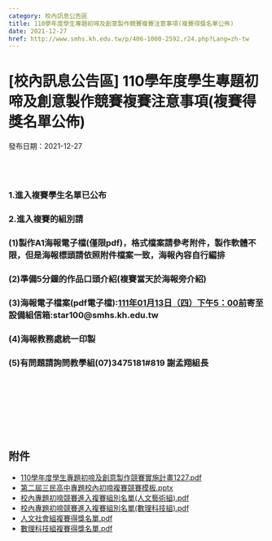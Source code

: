 ```yaml
---
category: 校內訊息公告區
title: 110學年度學生專題初啼及創意製作競賽複賽注意事項(複賽得獎名單公佈)
date: 2021-12-27
href: http://www.smhs.kh.edu.tw/p/406-1000-2592,r24.php?Lang=zh-tw
---
```


# [校內訊息公告區] 110學年度學生專題初啼及創意製作競賽複賽注意事項(複賽得獎名單公佈)
發布日期：2021-12-27

<div><div></div><div><p> <h3><br> <span><span>1.進入複賽學生名單已公布</span></span></h3><h3>2.進入複賽的組別請</h3><h3><span><span>(1)製作A1海報電子檔(僅限pdf)，格式檔案請參考附件，製作軟體不限，但是海報標頭請依照附件檔案一致，海報內容自行編排</span></span></h3><h3><span><span>(2)準備5分鐘的作品口頭介紹(複賽當天於海報旁介紹)</span></span></h3><h3><span><span><span>(3)海報電子檔案</span></span></span><span><span><span>(pdf</span></span></span><span><span><span>電子檔</span></span></span><span><span><span>):</span></span></span><u><span><span><span>111</span></span></span><span><span><span>年</span></span></span><span><span><span>01</span></span></span><span><span>月13</span></span><span><span><span>日（四）下午</span></span></span><span><span><span>5</span></span></span><span><span><span>：</span></span></span><span>00前</span></u>寄至設備組信箱<span><span><span>:star100@smhs.kh.edu.tw</span></span></span></h3><h3><span><span><span>(4)海報教務處統一印製</span></span></span></h3><h3><span><span><span>(5)有問題請詢問教學組(07)3475181#819 謝孟翔組長</span></span></span></h3><h3><br>  </h3><p> <p> </div></div>

## 附件
- [110學年度學生專題初啼及創意製作競賽實施計畫1227.pdf](https://www.smhs.kh.edu.tw/var/file/0/1000/attach/70/pta_2228_2862101_79058.pdf)
- [第二屆三民高中專題校內初啼複賽競賽模板.pptx](https://www.smhs.kh.edu.tw/app/index.php?Action=downloadfile&file=WVhSMFlXTm9MemN3TDNCMFlWOHlNekUyWHpReU1EUXlORFJmTkRjd01qWXVjSEIwZUE9PQ==&fname=WSGGKLQKSSCGOO0050LKSXHGKO30WTLOQO34YS20QPA1DC40QK20LLEGLO1050OKPOCCEH10DG04A4JGQO30TSXWECB035NKQPMPXWTSWSMK30QKFH10WXPKSSPOYTYXDGA0XWZWZSNKDCWSWSB040MKJDGDQP44LKB4ZSTW341001USYWDCMP054410VWYWKO3024HCWSROHGHC21FD04CCYSB4JGUSQOGGKLSSWWWWOOYX24FGSXMOKK3014MKWSJCXWNKCCQLMLDGQK20FDSWDGHGYSQKGCCCZXIHVSTWDHDH)
- [校內專題初啼競賽進入複賽組別名單(人文藝術組).pdf](https://www.smhs.kh.edu.tw/var/file/0/1000/attach/70/pta_2340_547074_17791.pdf)
- [校內專題初啼競賽進入複賽組別名單(數理科技組).pdf](https://www.smhs.kh.edu.tw/var/file/0/1000/attach/70/pta_2341_1630219_17791.pdf)
- [人文社會組複賽得獎名單.pdf](https://www.smhs.kh.edu.tw/var/file/0/1000/attach/70/pta_2453_7735679_12853.pdf)
- [數理科技組複賽得獎名單.pdf](https://www.smhs.kh.edu.tw/var/file/0/1000/attach/70/pta_2454_6323861_12853.pdf)
